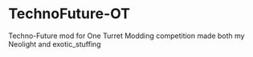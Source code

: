 # TechnoFuture-OT
Techno-Future mod for One Turret Modding competition made both my Neolight and exotic_stuffing
